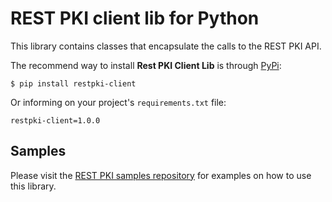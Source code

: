 REST PKI client lib for Python
===============================
This library contains classes that encapsulate the calls to the REST PKI API.

The recommend way to install **Rest PKI Client Lib** is through [PyPi](https://pypi.org/):

    $ pip install restpki-client

Or informing on your project's `requirements.txt` file:

    restpki-client=1.0.0

Samples
-------

Please visit the [REST PKI samples repository](https://github.com/LacunaSoftware/RestPkiSamples/tree/master/Python)
for examples on how to use this library.